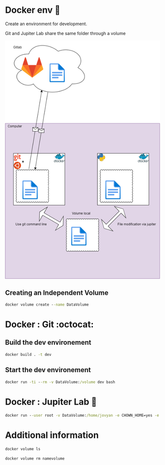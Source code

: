 # Docker env  :whale2:

Create an environment for development. 

Git and Jupiter Lab share the same folder through a volume

![bad connection](docker-dev-env.png)

## Creating an Independent Volume
```bat
docker volume create --name DataVolume
```

# Docker : Git :octocat:

## Build the dev environement
```bat
docker build . -t dev
```
## Start the dev environement
```bat
docker run -ti --rm -v DataVolume:/volume dev bash
```


# Docker : Jupiter Lab :snake:
```bat
docker run --user root -v DataVolume:/home/jovyan -e CHOWN_HOME=yes -e CHOWN_HOME_OPTS='-R' -it --rm -p 8888:8888 jupyter/datascience-notebook:latest
```


# Additional information
```bat
docker volume ls
```
```bat
docker volume rm namevolume
```



